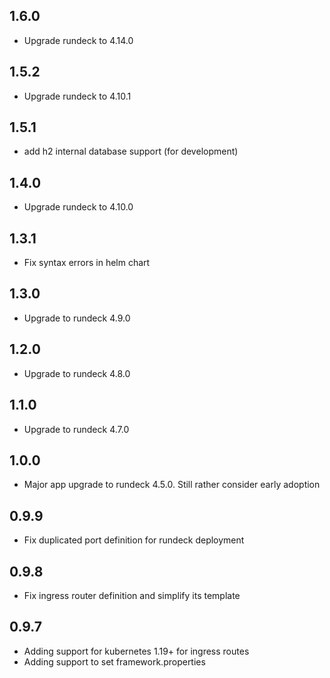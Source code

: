 ## 1.6.0
- Upgrade rundeck to 4.14.0

## 1.5.2
- Upgrade rundeck to 4.10.1

## 1.5.1
- add h2 internal database support (for development)

## 1.4.0
- Upgrade rundeck to 4.10.0

## 1.3.1
- Fix syntax errors in helm chart

## 1.3.0
- Upgrade to rundeck 4.9.0

## 1.2.0
- Upgrade to rundeck 4.8.0

## 1.1.0
- Upgrade to rundeck 4.7.0

## 1.0.0
- Major app upgrade to rundeck 4.5.0. Still rather consider early adoption

## 0.9.9
- Fix duplicated port definition for rundeck deployment

## 0.9.8

- Fix ingress router definition and simplify its template

## 0.9.7

- Adding support for kubernetes 1.19+ for ingress routes
- Adding support to set framework.properties
